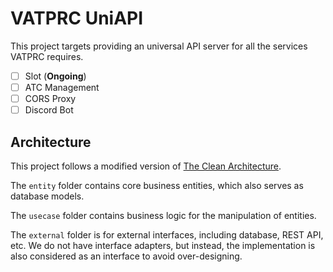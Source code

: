 # VATPRC UniAPI

This project targets providing an universal API server for all the services VATPRC requires.

- [ ] Slot (**Ongoing**)
- [ ] ATC Management
- [ ] CORS Proxy
- [ ] Discord Bot

## Architecture

This project follows a modified version of [The Clean Architecture](https://blog.cleancoder.com/uncle-bob/2012/08/13/the-clean-architecture.html).

The `entity` folder contains core business entities, which also serves as database models.

The `usecase` folder contains business logic for the manipulation of entities.

The `external` folder is for external interfaces, including database, REST API, etc. We do not have interface adapters, but instead, the implementation is also considered as an interface to avoid over-designing.
